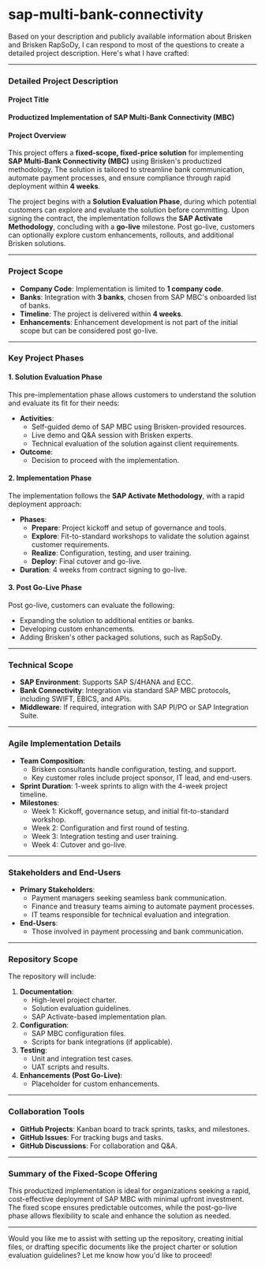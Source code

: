 # sap-multi-bank-connectivity
Based on your description and publicly available information about Brisken and Brisken RapSoDy, I can respond to most of the questions to create a detailed project description. Here's what I have crafted:

---

### **Detailed Project Description**

#### **Project Title**
**Productized Implementation of SAP Multi-Bank Connectivity (MBC)**

#### **Project Overview**
This project offers a **fixed-scope, fixed-price solution** for implementing **SAP Multi-Bank Connectivity (MBC)** using Brisken's productized methodology. The solution is tailored to streamline bank communication, automate payment processes, and ensure compliance through rapid deployment within **4 weeks**.

The project begins with a **Solution Evaluation Phase**, during which potential customers can explore and evaluate the solution before committing. Upon signing the contract, the implementation follows the **SAP Activate Methodology**, concluding with a **go-live** milestone. Post go-live, customers can optionally explore custom enhancements, rollouts, and additional Brisken solutions.

---

### **Project Scope**
- **Company Code**: Implementation is limited to **1 company code**.
- **Banks**: Integration with **3 banks**, chosen from SAP MBC's onboarded list of banks.
- **Timeline**: The project is delivered within **4 weeks**.
- **Enhancements**: Enhancement development is not part of the initial scope but can be considered post go-live.

---

### **Key Project Phases**
#### **1. Solution Evaluation Phase**
This pre-implementation phase allows customers to understand the solution and evaluate its fit for their needs:
- **Activities**:
  - Self-guided demo of SAP MBC using Brisken-provided resources.
  - Live demo and Q&A session with Brisken experts.
  - Technical evaluation of the solution against client requirements.
- **Outcome**:
  - Decision to proceed with the implementation.

#### **2. Implementation Phase**
The implementation follows the **SAP Activate Methodology**, with a rapid deployment approach:
- **Phases**:
  - **Prepare**: Project kickoff and setup of governance and tools.
  - **Explore**: Fit-to-standard workshops to validate the solution against customer requirements.
  - **Realize**: Configuration, testing, and user training.
  - **Deploy**: Final cutover and go-live.
- **Duration**: 4 weeks from contract signing to go-live.

#### **3. Post Go-Live Phase**
Post go-live, customers can evaluate the following:
- Expanding the solution to additional entities or banks.
- Developing custom enhancements.
- Adding Brisken's other packaged solutions, such as RapSoDy.

---

### **Technical Scope**
- **SAP Environment**: Supports SAP S/4HANA and ECC.
- **Bank Connectivity**: Integration via standard SAP MBC protocols, including SWIFT, EBICS, and APIs.
- **Middleware**: If required, integration with SAP PI/PO or SAP Integration Suite.

---

### **Agile Implementation Details**
- **Team Composition**:
  - Brisken consultants handle configuration, testing, and support.
  - Key customer roles include project sponsor, IT lead, and end-users.
- **Sprint Duration**: 1-week sprints to align with the 4-week project timeline.
- **Milestones**:
  - Week 1: Kickoff, governance setup, and initial fit-to-standard workshop.
  - Week 2: Configuration and first round of testing.
  - Week 3: Integration testing and user training.
  - Week 4: Cutover and go-live.

---

### **Stakeholders and End-Users**
- **Primary Stakeholders**:
  - Payment managers seeking seamless bank communication.
  - Finance and treasury teams aiming to automate payment processes.
  - IT teams responsible for technical evaluation and integration.
- **End-Users**:
  - Those involved in payment processing and bank communication.

---

### **Repository Scope**
The repository will include:
1. **Documentation**:
   - High-level project charter.
   - Solution evaluation guidelines.
   - SAP Activate-based implementation plan.
2. **Configuration**:
   - SAP MBC configuration files.
   - Scripts for bank integrations (if applicable).
3. **Testing**:
   - Unit and integration test cases.
   - UAT scripts and results.
4. **Enhancements (Post Go-Live)**:
   - Placeholder for custom enhancements.

---

### **Collaboration Tools**
- **GitHub Projects**: Kanban board to track sprints, tasks, and milestones.
- **GitHub Issues**: For tracking bugs and tasks.
- **GitHub Discussions**: For collaboration and Q&A.

---

### **Summary of the Fixed-Scope Offering**
This productized implementation is ideal for organizations seeking a rapid, cost-effective deployment of SAP MBC with minimal upfront investment. The fixed scope ensures predictable outcomes, while the post-go-live phase allows flexibility to scale and enhance the solution as needed.

---

Would you like me to assist with setting up the repository, creating initial files, or drafting specific documents like the project charter or solution evaluation guidelines? Let me know how you'd like to proceed!
